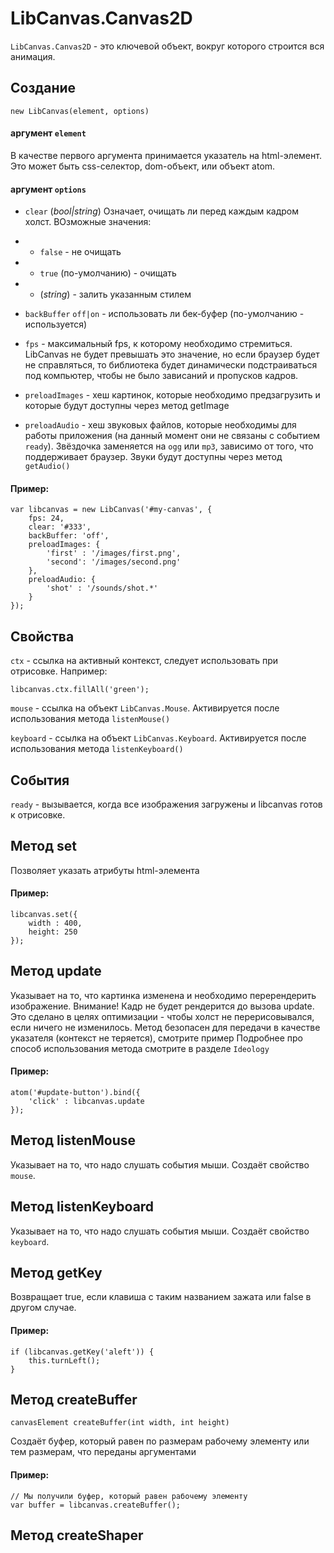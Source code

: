 LibCanvas.Canvas2D
==================

`LibCanvas.Canvas2D` - это ключевой объект, вокруг которого строится вся анимация.

## Создание

	new LibCanvas(element, options)

#### аргумент `element`
	
В качестве первого аргумента принимается указатель на html-элемент. Это может быть css-селектор, dom-объект, или объект atom.

#### аргумент `options`


* `clear` (*bool|string*) Означает, очищать ли перед каждым кадром холст. ВОзможные значения:
* * `false` - не очищать
* * `true` (по-умолчанию) - очищать
* * (*string*) - залить указанным стилем

* `backBuffer` `off|on` - использовать ли бек-буфер (по-умолчанию - используется)

* `fps` - максимальный fps, к которому необходимо стремиться. LibCanvas не будет превышать это значение, но если браузер будет не справляться, то библиотека будет динамически подстраиваться под компьютер, чтобы не было зависаний и пропусков кадров.

* `preloadImages` - хеш картинок, которые необходимо предзагрузить и которые будут доступны через метод getImage

* `preloadAudio` - хеш звуковых файлов, которые необходимы для работы приложения (на данный момент они не связаны с событием `ready`). Звёздочка заменяется на `ogg` или `mp3`, зависимо от того, что поддерживает браузер. Звуки будут доступны через метод `getAudio()`

#### Пример:

	var libcanvas = new LibCanvas('#my-canvas', {
		fps: 24,
		clear: '#333',
		backBuffer: 'off',
		preloadImages: {
			'first' : '/images/first.png',
			'second': '/images/second.png'
		},
		preloadAudio: {
			'shot' : '/sounds/shot.*'
		}
	});

## Свойства

`ctx` - ссылка на активный контекст, следует использовать при отрисовке. Например:

	libcanvas.ctx.fillAll('green');

`mouse` - ссылка на объект `LibCanvas.Mouse`. Активируется после использования метода `listenMouse()`

`keyboard` - ссылка на объект `LibCanvas.Keyboard`. Активируется после использования метода `listenKeyboard()`

## События

`ready` - вызывается, когда все изображения загружены и libcanvas готов к отрисовке.

## Метод set

Позволяет указать атрибуты html-элемента

#### Пример:

	libcanvas.set({
		width : 400,
		height: 250
	});

## Метод update

Указывает на то, что картинка изменена и необходимо перерендерить изображение.
Внимание! Кадр не будет рендерится до вызова update. Это сделано в целях оптимизации - чтобы холст не перерисовывался, если ничего не изменилось.
Метод безопасен для передачи в качестве указателя (контекст не теряется), смотрите пример
Подробнее про способ использования метода смотрите в разделе `Ideology`

#### Пример:

	atom('#update-button').bind({
		'click' : libcanvas.update
	});

## Метод listenMouse

Указывает на то, что надо слушать события мыши. Создаёт свойство `mouse`.

## Метод listenKeyboard

Указывает на то, что надо слушать события мыши. Создаёт свойство `keyboard`.

## Метод getKey

Возвращает true, если клавиша с таким названием зажата или false в другом случае.

#### Пример:

	if (libcanvas.getKey('aleft')) {
		this.turnLeft();
	}

## Метод createBuffer

	canvasElement createBuffer(int width, int height)

Создаёт буфер, который равен по размерам рабочему элементу или тем размерам, что переданы аргументами


#### Пример:

	// Мы получили буфер, который равен рабочему элементу
	var buffer = libcanvas.createBuffer();

## Метод createShaper